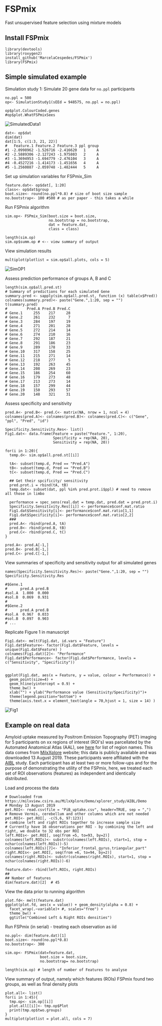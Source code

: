# FSPmix
 Fast unsupervised feature selection using mixture models
 
## Install FSPmix

```{r}
library(devtools)
library(roxygen2)
install_github('MarcelaCespedes/FSPmix')
library(FSPmix)
```

## Simple simulated example

Simulation study 1: Simulate 20 gene data for `no.ppl` participants

```{r}
no.ppl = 500
op<- SimulationStudy1(sEEd = 948575, no.ppl = no.ppl)

op$plot.ColourCoded.genes
#op$plot.WhatFSPmixSees
```
![SimulatedData1](SimulatedData_SimStudy1.png)

```{r}
dat<- op$dat
dim(dat)
dat[1:5, c(1:3, 21, 22)] 
#   Feature.1 Feature.2 Feature.3 ppl group
#1 -2.0998962 -1.526716 -2.416620   1     A
#2 -2.5889306 -2.127243 -1.975803   2     A
#3 -1.3694953 -1.694779 -2.476104   3     A
#4 -0.4527216 -1.414173 -1.451656   4     A
#5 -1.2560887 -2.059748 -1.482444   5     A
```

Set up simulation variables for FSPmix_Sim

```{r}
feature.dat<- op$dat[, 1:20]
class<- op$dat$group
boot.size<- round(no.ppl*0.8) # size of boot size sample
no.bootstrap<- 100 #500 # as per paper - this takes a while
```

Run FSPmix algorithm

```{r}
sim.op<- FSPmix_Sim(boot.size = boot.size,
                    no.bootstrap = no.bootstrap,
                    dat = feature.dat, 
                    class = class)

length(sim.op)
sim.op$summ.op # <-- view summary of output
```

View simulation results

```{r}
multiplot(plotlist = sim.op$all.plots, cols = 5)
```
![SimOP1](SimulationOP1.png)


Assess prediction performance of groups A, B and C

```{r}
length(sim.op$all.pred.st)
# Summary of predictions for each simulated Gene
summary.pred <- sapply(sim.op$all.pred.st, function (x) table(x$Pred))
colnames(summary.pred)<- paste("Gene.",1:20, sep = "")
t(summary.pred)
#         Pred.A Pred.B Pred.C
# Gene.1     255    217     28
# Gene.2     261    232      7
# Gene.3     284    197     19
# Gene.4     271    201     28
# Gene.5     272    214     14
# Gene.6     274    210     16
# Gene.7     292    187     21
# Gene.8     291    186     23
# Gene.9     289    178     33
# Gene.10    317    158     25
# Gene.11    215    271     14
# Gene.12    218    277      5
# Gene.13    192    263     45
# Gene.14    208    269     23
# Gene.15    186    254     60
# Gene.16    179    273     48
# Gene.17    213    273     14
# Gene.18    157    299     44
# Gene.19    150    293     57
# Gene.20    148    321     31
```

Assess specificity and sensitivity

```{r}
pred.A<- pred.B<- pred.C<- matrix(NA, nrow = 1, ncol = 4)
colnames(pred.A)<- colnames(pred.B)<- colnames(pred.C)<- c("Gene", "ppl", "Pred", "id")

Specificity.Sensitivity.Res<- list()
Fig1.dat<- data.frame(Feature = paste("Feature.", 1:20),
                      Specificity = rep(NA, 20),
                      Sensitivity = rep(NA, 20))

for(i in 1:20){
  temp.d<- sim.op$all.pred.st[[i]]
  
  tA<- subset(temp.d, Pred == "Pred.A")
  tB<- subset(temp.d, Pred == "Pred.B")
  tC<- subset(temp.d, Pred == "Pred.C")
  
  ## Get their spcificity/ sensitivity
  pred.prot.i = rbind(tA, tB)
  temp.dat<- subset(dat, ppl %in% pred.prot.i$ppl) # need to remove all those in limbo
  
  performance = spec_sens(real.dat = temp.dat, pred.dat = pred.prot.i)
  Specificity.Sensitivity.Res[[i]] <- performance$conf.mat.ratio
  Fig1.dat$Sensitivity[i]<- performance$conf.mat.ratio[1,1]
  Fig1.dat$Specificity[i]<- performance$conf.mat.ratio[2,2]
  ###
  pred.A<- rbind(pred.A, tA)
  pred.B<- rbind(pred.B, tB)
  pred.C<- rbind(pred.C, tC)
}

pred.A<- pred.A[-1,]
pred.B<- pred.B[-1,]
pred.C<- pred.C[-1,]
```

View summaries of specificity and sensitivity output for all simulated genes

```{r}
names(Specificity.Sensitivity.Res)<- paste("Gene.",1:20, sep = "")
Specificity.Sensitivity.Res

#$Gene.1
#      pred.A pred.B
#sol.A  1.000  0.000
#sol.B  0.069  0.931
#
#$Gene.2
#      pred.A pred.B
#sol.A  0.967  0.033
#sol.B  0.097  0.903
# ...
```

Replicate Figure 1 in manuscript

```{r}
Fig1.dat<- melt(Fig1.dat, id.vars = "Feature")
Fig1.dat$Feature<- factor(Fig1.dat$Feature, levels = unique(Fig1.dat$Feature) )
colnames(Fig1.dat)[2]<- "Performance"
Fig1.dat$Performance<- factor(Fig1.dat$Performance, levels = c("Sensitivity", "Specificity"))


ggplot(Fig1.dat, aes(x = Feature, y = value, colour = Performance)) +
  geom_point(size=4) +
  geom_hline(yintercept = 0.9) +
  theme_bw() +
  xlab("") + ylab("Performance value (Sensitivity/Specificity)")+
  theme(legend.position="bottom") +
  theme(axis.text.x = element_text(angle = 70,hjust = 1, size = 14) ) 
```
![Fig1](Fig1.png)

## Example on real data

Amyloid uptake measured by Positrom Emission Topography (PET) imaging for 5 participants on xx regions of interest (ROI's) was parcellated by the Automated Anatomical Atlas (AAL), see [here](https://www.sciencedirect.com/science/article/pii/S1053811901909784) for list of region names. This data  comes from [MilxXplore](https://milxview.csiro.au/MilxXplore/Demo/xplorer_study/AIBL/Demo) website; this data is publicly available and was downloaded 13 August 2019. These participants were affiliated with the [AIBL](https://aibl.csiro.au/) study. Each participant has at least two or more follow-ups and for the purpose of demonstrating the utility of the FSPmix, here, we treated each set of ROI observations (features) as independent and identically distributed. 

Load and process the data

```{r}
# Downloaded from https://milxview.csiro.au/MilxXplore/Demo/xplorer_study/AIBL/Demo
# Monday 13 August 2019
pet.ROI<- read.csv(file = "PiB_uptake.csv", header=TRUE, sep = ",")
# Remove Vermis, cerebellum and other columns which are not needed
pet.ROI<- pet.ROI[, -c(5,6, 97:123)]
# combine left and right ROIs together to increase sample size
# Currently have 16 observations per ROI - by combining the left and right, we double to 32 obs per ROI
left.ROIs<- pet.ROI[, seq(from =5, to=93, by=2)]
colnames(left.ROIs)<- substr(colnames(left.ROIs), start=1, stop = nchar(colnames(left.ROIs))-5)
colnames(left.ROIs)[7]<- "Inferior_frontal_gyrus.triangular_part"
right.ROIs<- pet.ROI[, seq(from =6, to=94, by=2)]
colnames(right.ROIs)<- substr(colnames(right.ROIs), start=1, stop = nchar(colnames(right.ROIs))-6)

feature.dat<- rbind(left.ROIs, right.ROIs)
##
## Number of features
dim(feature.dat)[2]  # 45
```

View the data prior to running algorithm
```{r}
plot.fd<- melt(feature.dat)
ggplot(plot.fd, aes(x = value)) + geom_density(alpha = 0.8) +
  facet_wrap(.~variable)+ #, scales="free") +
  theme_bw() +
  ggtitle("Combined Left & Right ROIs densities")
```
Run FSPmix (in serial) - treating each observation as iid

```{r}
no.ppl<- dim(feature.dat)[1]
boot.size<- round(no.ppl*0.8)
no.bootstrap<- 300

sim.op<- FSPmix(dat=feature.dat,
                boot.size = boot.size,
                no.bootstrap= no.bootstrap)

length(sim.op) # length of number of Features to analyse
```

View summary of output, namely which features (ROIs) FSPmix found two groups, as well as final density plots

```{r}
plot.all<- list()
for(i in 1:45){
  tmp.op<- sim.op[[i]]
  plot.all[[i]]<- tmp.op$Plot
  print(tmp.op$two.groups)
}
multiplot(plotlist = plot.all, cols = 7)
```

